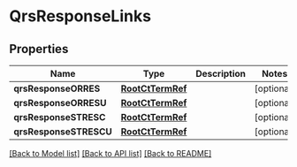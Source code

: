 # QrsResponseLinks

## Properties
Name | Type | Description | Notes
------------ | ------------- | ------------- | -------------
**qrsResponseORRES** | [**RootCtTermRef**](RootCtTermRef.md) |  | [optional] 
**qrsResponseORRESU** | [**RootCtTermRef**](RootCtTermRef.md) |  | [optional] 
**qrsResponseSTRESC** | [**RootCtTermRef**](RootCtTermRef.md) |  | [optional] 
**qrsResponseSTRESCU** | [**RootCtTermRef**](RootCtTermRef.md) |  | [optional] 

[[Back to Model list]](../README.md#documentation-for-models) [[Back to API list]](../README.md#documentation-for-api-endpoints) [[Back to README]](../README.md)


